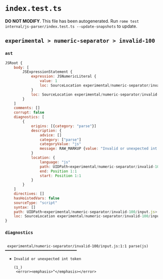 # `index.test.ts`

**DO NOT MODIFY**. This file has been autogenerated. Run `rome test internal/js-parser/index.test.ts --update-snapshots` to update.

## `experimental > numeric-separator > invalid-100`

### `ast`

```javascript
JSRoot {
	body: [
		JSExpressionStatement {
			expression: JSNumericLiteral {
				value: 1
				loc: SourceLocation experimental/numeric-separator/invalid-100/input.js 1:1-1:3
			}
			loc: SourceLocation experimental/numeric-separator/invalid-100/input.js 1:0-1:4
		}
	]
	comments: []
	corrupt: false
	diagnostics: [
		{
			origins: [{category: "parse"}]
			description: {
				advice: []
				category: ["parse"]
				categoryValue: "js"
				message: RAW_MARKUP {value: "Invalid or unexpected int token"}
			}
			location: {
				language: "js"
				path: UIDPath<experimental/numeric-separator/invalid-100/input.js>
				end: Position 1:1
				start: Position 1:1
			}
		}
	]
	directives: []
	hasHoistedVars: false
	sourceType: "script"
	syntax: []
	path: UIDPath<experimental/numeric-separator/invalid-100/input.js>
	loc: SourceLocation experimental/numeric-separator/invalid-100/input.js 1:0-2:0
}
```

### `diagnostics`

```

 experimental/numeric-separator/invalid-100/input.js:1:1 parse(js) ━━━━━━━━━━━━━━━━━━━━━━━━━━━━━━━━━

  ✖ Invalid or unexpected int token

    (1_)
     <error><emphasis>^</emphasis></error>


```
